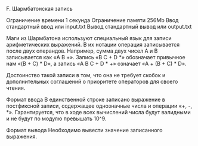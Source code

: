 F. Шармбатонская запись

Ограничение времени	1 секунда
Ограничение памяти	256Mb
Ввод	стандартный ввод или input.txt
Вывод	стандартный вывод или output.txt

Маги из Шармбатона используют специальный язык для записи арифметических выражений. В их нотации операция записывается после двух операндов. Например, сумма двух чисел A и B записывается как «A B +». Запись «B C + D *» обозначает привычное нам «(B + C) * D», а запись «A B C + D * +» означает «A + (B + C) * D».

Достоинство такой записи в том, что она не требует скобок и дополнительных соглашений о приоритете операторов для своего чтения.

Формат ввода
В единственной строке записано выражение в постфиксной записи, содержащее однозначные числа и операции «+, -, *». Гарантируется, что в ходе всех вычислений числа будут валидными и не будут по модулю превышать 10^9.

Формат вывода
Необходимо вывести значение записанного выражения.